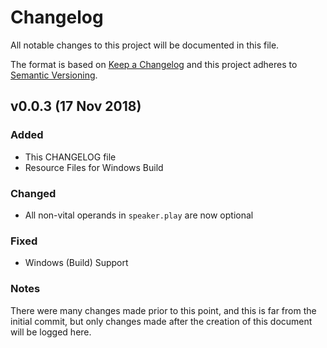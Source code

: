 # Changelog
All notable changes to this project will be documented in this file.

The format is based on [Keep a Changelog](http://keepachangelog.com/en/1.0.0/)
and this project adheres to [Semantic Versioning](http://semver.org/spec/v2.0.0.html).

## v0.0.3 (17 Nov 2018)
### Added
- This CHANGELOG file
- Resource Files for Windows Build

### Changed
- All non-vital operands in `speaker.play` are now optional

### Fixed
- Windows (Build) Support

### Notes
There were many changes made prior to this point, and this is far from the initial commit,
but only changes made after the creation of this document will be logged here.